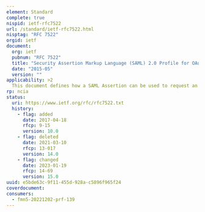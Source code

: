 ```yaml
---
element: Standard
complete: true
nispid: ietf-rfc7522
url: /standard/ietf-rfc7522.html
nisptag: "RFC 7522"
orgid: ietf
document:
  org: ietf
  pubnum: "RFC 7522"
  title: "Security Assertion Markup Language (SAML) 2.0 Profile for OAuth 2.0 Client Authentication and Authorization Grants"
  date: "2015-05"
  version: ""
applicability: >2
  This document defines how a SAML Assertion can be used to request an access token when a client wishes to utilize an existing trust relationship, expressed through the semantics of the SAML Assertion, without a direct user approval step at the authorization server.
rp: ncia
status:
  uri: https://www.ietf.org/rfc/rfc7522.txt
  history: 
    - flag: added
      date: 2017-04-18
      rfcp: 9-15
      version: 10.0
    - flag: deleted
      date: 2021-03-10
      rfcp: 13-017
      version: 14.0
    - flag: changed
      date: 2023-01-19
      rfcp: 14-69
      version: 15.0
uuid: e5bde63c-9f11-455d-928a-c5896f965f24
coverdocument:
consumers:
  - fmn5-20221202-prf-139
---
```

